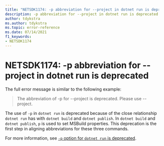 ```yaml
---
title: "NETSDK1174: -p abbreviation for --project in dotnet run is deprecated"
description: -p abbreviation for --project in dotnet run is deprecated.
author: tdykstra
ms.author: tdykstra
ms.topic: error-reference
ms.date: 07/14/2021
f1_keywords:
- NETSDK1174
---
```

# NETSDK1174: -p abbreviation for --project in dotnet run is deprecated

The full error message is similar to the following example:

> The abbreviation of -p for --project is deprecated. Please use --project.

The use of `-p` in `dotnet run` is deprecated because of the close relationship `dotnet run` has with `dotnet build` and `dotnet publish`. In `dotnet build` and `dotnet publish`, `p` is used to set MSBuild properties. This deprecation is the first step in aligning abbreviations for these three commands.

For more information, see [`-p` option for `dotnet run` is deprecated](../../compatibility/sdk/6.0/deprecate-p-option-dotnet-run.md).

